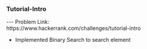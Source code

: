 <h3>Tutorial-Intro</h3>
---
Problem Link:<br/>
https://www.hackerrank.com/challenges/tutorial-intro

*	Implemented Binary Search to search element
